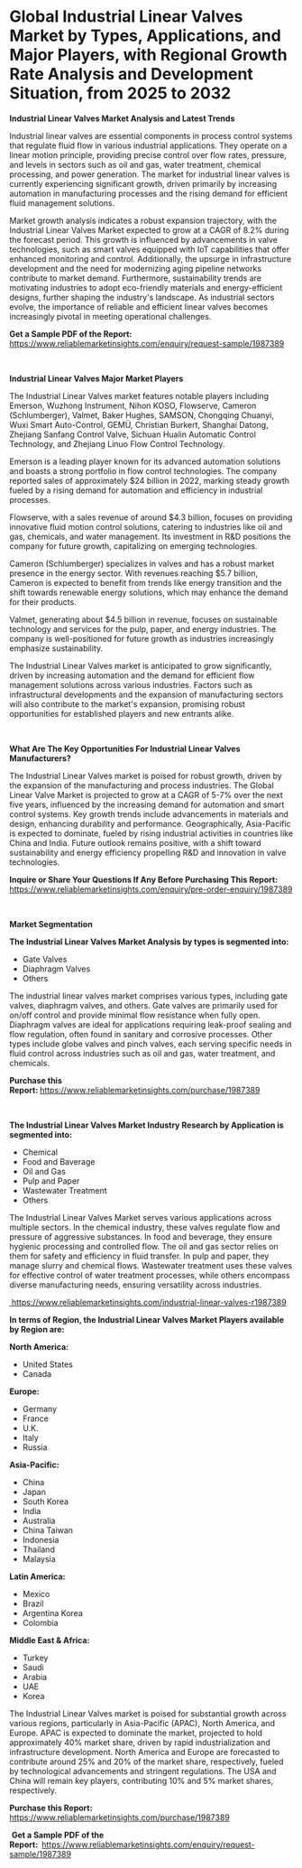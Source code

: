 <p><h1>Global Industrial Linear Valves Market by Types, Applications, and Major Players, with Regional Growth Rate Analysis and Development Situation, from 2025 to 2032</h1></p><p><strong>Industrial Linear Valves Market Analysis and Latest Trends</strong></p>
<p><p>Industrial linear valves are essential components in process control systems that regulate fluid flow in various industrial applications. They operate on a linear motion principle, providing precise control over flow rates, pressure, and levels in sectors such as oil and gas, water treatment, chemical processing, and power generation. The market for industrial linear valves is currently experiencing significant growth, driven primarily by increasing automation in manufacturing processes and the rising demand for efficient fluid management solutions.</p><p>Market growth analysis indicates a robust expansion trajectory, with the Industrial Linear Valves Market expected to grow at a CAGR of 8.2% during the forecast period. This growth is influenced by advancements in valve technologies, such as smart valves equipped with IoT capabilities that offer enhanced monitoring and control. Additionally, the upsurge in infrastructure development and the need for modernizing aging pipeline networks contribute to market demand. Furthermore, sustainability trends are motivating industries to adopt eco-friendly materials and energy-efficient designs, further shaping the industry's landscape. As industrial sectors evolve, the importance of reliable and efficient linear valves becomes increasingly pivotal in meeting operational challenges.</p></p>
<p><strong>Get a Sample PDF of the Report:&nbsp;</strong> <a href="https://www.reliablemarketinsights.com/enquiry/request-sample/1987389?utm_campaign=3593&utm_medium=2&utm_source=Github&utm_content=ia&utm_term=12042025&utm_id=industrial-linear-valves">https://www.reliablemarketinsights.com/enquiry/request-sample/1987389</a></p>
<p>&nbsp;</p>
<p><strong>Industrial Linear Valves Major Market Players</strong></p>
<p><p>The Industrial Linear Valves market features notable players including Emerson, Wuzhong Instrument, Nihon KOSO, Flowserve, Cameron (Schlumberger), Valmet, Baker Hughes, SAMSON, Chongqing Chuanyi, Wuxi Smart Auto-Control, GEMÜ, Christian Burkert, Shanghai Datong, Zhejiang Sanfang Control Valve, Sichuan Hualin Automatic Control Technology, and Zhejiang Linuo Flow Control Technology. </p><p>Emerson is a leading player known for its advanced automation solutions and boasts a strong portfolio in flow control technologies. The company reported sales of approximately $24 billion in 2022, marking steady growth fueled by a rising demand for automation and efficiency in industrial processes.</p><p>Flowserve, with a sales revenue of around $4.3 billion, focuses on providing innovative fluid motion control solutions, catering to industries like oil and gas, chemicals, and water management. Its investment in R&D positions the company for future growth, capitalizing on emerging technologies.</p><p>Cameron (Schlumberger) specializes in valves and has a robust market presence in the energy sector. With revenues reaching $5.7 billion, Cameron is expected to benefit from trends like energy transition and the shift towards renewable energy solutions, which may enhance the demand for their products.</p><p>Valmet, generating about $4.5 billion in revenue, focuses on sustainable technology and services for the pulp, paper, and energy industries. The company is well-positioned for future growth as industries increasingly emphasize sustainability.</p><p>The Industrial Linear Valves market is anticipated to grow significantly, driven by increasing automation and the demand for efficient flow management solutions across various industries. Factors such as infrastructural developments and the expansion of manufacturing sectors will also contribute to the market's expansion, promising robust opportunities for established players and new entrants alike.</p></p>
<p>&nbsp;</p>
<p><strong>What Are The Key Opportunities For Industrial Linear Valves Manufacturers?</strong></p>
<p><p>The Industrial Linear Valves market is poised for robust growth, driven by the expansion of the manufacturing and process industries. The Global Linear Valve Market is projected to grow at a CAGR of 5-7% over the next five years, influenced by the increasing demand for automation and smart control systems. Key growth trends include advancements in materials and design, enhancing durability and performance. Geographically, Asia-Pacific is expected to dominate, fueled by rising industrial activities in countries like China and India. Future outlook remains positive, with a shift toward sustainability and energy efficiency propelling R&D and innovation in valve technologies.</p></p>
<p><strong>Inquire or Share Your Questions If Any Before Purchasing This Report:</strong> <a href="https://www.reliablemarketinsights.com/enquiry/pre-order-enquiry/1987389?utm_campaign=3593&utm_medium=2&utm_source=Github&utm_content=ia&utm_term=12042025&utm_id=industrial-linear-valves">https://www.reliablemarketinsights.com/enquiry/pre-order-enquiry/1987389</a></p>
<p>&nbsp;</p>
<p><strong>Market Segmentation</strong></p>
<p><strong>The Industrial Linear Valves Market Analysis by types is segmented into:</strong></p>
<p><ul><li>Gate Valves</li><li>Diaphragm Valves</li><li>Others</li></ul></p>
<p><p>The industrial linear valves market comprises various types, including gate valves, diaphragm valves, and others. Gate valves are primarily used for on/off control and provide minimal flow resistance when fully open. Diaphragm valves are ideal for applications requiring leak-proof sealing and flow regulation, often found in sanitary and corrosive processes. Other types include globe valves and pinch valves, each serving specific needs in fluid control across industries such as oil and gas, water treatment, and chemicals.</p></p>
<p><strong>Purchase this Report:&nbsp;</strong><a href="https://www.reliablemarketinsights.com/purchase/1987389?utm_campaign=3593&utm_medium=2&utm_source=Github&utm_content=ia&utm_term=12042025&utm_id=industrial-linear-valves">https://www.reliablemarketinsights.com/purchase/1987389</a></p>
<p>&nbsp;</p>
<p><strong>The Industrial Linear Valves Market Industry Research by Application is segmented into:</strong></p>
<p><ul><li>Chemical</li><li>Food and Baverage</li><li>Oil and Gas</li><li>Pulp and Paper</li><li>Wastewater Treatment</li><li>Others</li></ul></p>
<p><p>The Industrial Linear Valves Market serves various applications across multiple sectors. In the chemical industry, these valves regulate flow and pressure of aggressive substances. In food and beverage, they ensure hygienic processing and controlled flow. The oil and gas sector relies on them for safety and efficiency in fluid transfer. In pulp and paper, they manage slurry and chemical flows. Wastewater treatment uses these valves for effective control of water treatment processes, while others encompass diverse manufacturing needs, ensuring versatility across industries.</p></p>
<p><a href="https://www.reliablemarketinsights.com/industrial-linear-valves-r1987389?utm_campaign=3593&utm_medium=2&utm_source=Github&utm_content=ia&utm_term=12042025&utm_id=industrial-linear-valves">&nbsp;https://www.reliablemarketinsights.com/industrial-linear-valves-r1987389</a></p>
<p><strong>In terms of Region, the Industrial Linear Valves Market Players available by Region are:</strong></p>
<p>
    <p> <strong> North America: </strong>
        <ul>
            <li>United States</li>
            <li>Canada</li>
        </ul>
        </p> 
    <p> <strong> Europe: </strong>
        <ul>
            <li>Germany</li>
            <li>France</li>
            <li>U.K.</li>
            <li>Italy</li>
            <li>Russia</li>
        </ul>
        </p> 
    <p> <strong> Asia-Pacific: </strong>
        <ul>
            <li>China</li>
            <li>Japan</li>
            <li>South Korea</li>
            <li>India</li>
            <li>Australia</li>
            <li>China Taiwan</li>
            <li>Indonesia</li>
            <li>Thailand</li>
            <li>Malaysia</li>
        </ul>
        </p> 
    <p> <strong> Latin America: </strong>
        <ul>
            <li>Mexico</li>
            <li>Brazil</li>
            <li>Argentina Korea</li>
            <li>Colombia</li>
        </ul>
        </p> 
    <p> <strong> Middle East & Africa: </strong>
        <ul>
            <li>Turkey</li>
            <li>Saudi</li>
            <li>Arabia</li>
            <li>UAE</li>
            <li>Korea</li>
        </ul>
    </p>
    </p>
<p><p>The Industrial Linear Valves market is poised for substantial growth across various regions, particularly in Asia-Pacific (APAC), North America, and Europe. APAC is expected to dominate the market, projected to hold approximately 40% market share, driven by rapid industrialization and infrastructure development. North America and Europe are forecasted to contribute around 25% and 20% of the market share, respectively, fueled by technological advancements and stringent regulations. The USA and China will remain key players, contributing 10% and 5% market shares, respectively.</p></p>
<p><strong>Purchase this Report: </strong><a href="https://www.reliablemarketinsights.com/purchase/1987389?utm_campaign=3593&utm_medium=2&utm_source=Github&utm_content=ia&utm_term=12042025&utm_id=industrial-linear-valves">https://www.reliablemarketinsights.com/purchase/1987389</a></p>
<p>&nbsp;<strong>Get a Sample PDF of the Report:&nbsp;&nbsp;</strong><a href="https://www.reliablemarketinsights.com/enquiry/request-sample/1987389?utm_campaign=3593&utm_medium=2&utm_source=Github&utm_content=ia&utm_term=12042025&utm_id=industrial-linear-valves">https://www.reliablemarketinsights.com/enquiry/request-sample/1987389</a></p>
<p><strong></strong></p>
<p><p></p><p></p><p></p></p>